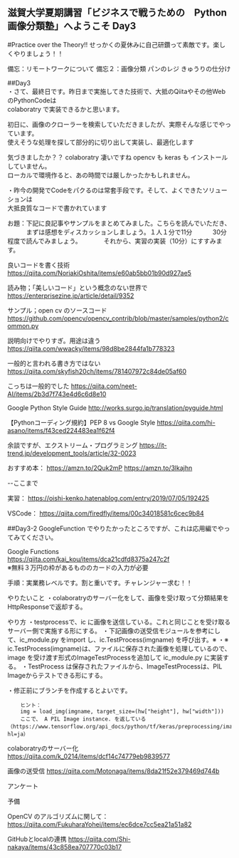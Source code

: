 ## 滋賀大学夏期講習「ビジネスで戦うための　Python画像分類塾」へようこそ  Day3

#Practice over the Theory!! せっかくの夏休みに自己研鑽って素敵です。楽しくやりましょう！！  

備忘：リモートワークについて
備忘２：画像分類 パンのレジ きゅうりの仕分け

##Day3  
・さて、最終日です。昨日まで実施してきた技術で、大抵のQiitaやその他WebのPythonCodeは  
  colaboratry で実装できるかと思います。  
  
  初日に、画像のクローラーを検索していただきましたが、実際そんな感じでやっています。  
  使えそうな処理を探して部分的に切り出して実装し、最適化します  
  
  気づきましたか？？ colaboratry 凄いですね opencv も keras も インストールしていません。  
  ローカルで環境作ると、あの時間では厳しかったかもしれません。  
  
  ・昨今の開発でCodeをパクるのは常套手段です。そして、よくできたソリューションは  
  大抵良質なコードで書かれています  
  
  お題：下記に良記事やサンプルをまとめてみました。こちらを読んでいただき、
  　　　まずは感想をディスカッションしましょう。１人１分で11分
  　　　30分程度で読んでみましょう。
  　　　
  それから、実習の実装（10分）にすすみます。
  
  
  良いコードを書く技術  
  https://qiita.com/NoriakiOshita/items/e60ab5bb01b90d927ae5  
  
  読み物；「美しいコード」という概念のない世界で  
  https://enterprisezine.jp/article/detail/9352  
  
  サンプル；open cv のソースコード
  https://github.com/opencv/opencv_contrib/blob/master/samples/python2/common.py
  
  説明向けでやりすぎ。用途は違う
  https://qiita.com/wwacky/items/98d8be2844fa1b778323
  
  一般的と言われる書き方ではない
  https://qiita.com/skyfish20ch/items/781407972c84de05af60
  
  こっちは一般的でした
  https://qiita.com/neet-AI/items/2b3d7f743e4d6c6d8e10
  
  Google Python Style Guide
  http://works.surgo.jp/translation/pyguide.html
  
  【Pythonコーディング規約】PEP 8 vs Google Style
  https://qiita.com/hi-asano/items/f43ced224483ea1f62f4
  
  余談ですが、エクストリーム・プログラミング
  https://it-trend.jp/development_tools/article/32-0023
  
  おすすめ本： https://amzn.to/2Quk2mP https://amzn.to/3lkajhn
  
  --ここまで
  
  実習：
  https://oishi-kenko.hatenablog.com/entry/2019/07/05/192425
  
  VSCode：
  https://qiita.com/firedfly/items/00c34018581c6cec9b84
  
##Day3-2
  GoogleFunction でやりたかったところですが、これは応用編でやってみてください。

  Google Functions  
  https://qiita.com/kai_kou/items/dca21cdfd8375a247c2f  
  ※無料３万円の枠があるもののカードの入力が必要  
  

  手順：実業務レベルです。割と重いです。チャレンジャー求む！！
  
  やりたいこと
  ・colaboratryのサーバー化をして、画像を受け取って分類結果をHttpResponseで返却する。
  
  やり方
  ・testprocessで、ic に画像を送信している。これと同じことを受け取るサーバー側で実施する形にする。
  ・下記画像の送受信モジュールを参考にして、ic_module.py をimport し、ic.TestProcess(imgname) を呼び出す。※
  ・※ ic.TestProcess(imgname)は、ファイルに保存された画像を処理しているので、
    image を受け渡す形式のImageTestProcessを追加して ic_module.py に実装する。
  ・TestProcess は保存されたファイルから、ImageTestProcessは、PIL Imageからテストできる形にする。
  
  ・修正前にブランチを作成するとよいです。

        ヒント：
        img = load_img(imgname, target_size=(hw["height"], hw["width"]))    
        ここで、 A PIL Image instance. を返している（https://www.tensorflow.org/api_docs/python/tf/keras/preprocessing/image/load_img?hl=ja）
  
  colaboratryのサーバー化
  https://qiita.com/k_0214/items/dcf14c74779eb9839577
  
  画像の送受信
  https://qiita.com/Motonaga/items/8da21f52e379469d744b
  
  アンケート
  
  
  予備  
  
  OpenCV のアルゴリズムに関して：  
  https://qiita.com/FukuharaYohei/items/ec6dce7cc5ea21a51a82  
  
  GitHubとlocalの連携
  https://qiita.com/Shi-nakaya/items/43c858ea707770c03b17
  
